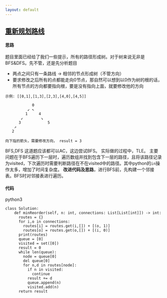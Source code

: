 ```yaml
---
layout: default
---
```


## [重新规划路线](https://leetcode-cn.com/problems/reorder-routes-to-make-all-paths-lead-to-the-city-zero/)

#### 思路
题目里面已经给了我们一些提示，所有的路径形成树。对于树来说无非是BFS&DFS。先不管，还是先分析题目
* 两点之间只有一条路线  &rarr; 相邻的节点形成树（不管方向）
* 要求修改之后所有的点都能走向0节点，那自然可以想到以0作为树的根的话，所有节点的方向都要指向根，要是没有指向上面，就要修改他的方向
```
示例: [[0,1],[1,3],[2,3],[4,0],[4,5]]

            0
          ↙ ↖
         1     4  
       ↙        ↘
      3            5 
    ↗
   2    

向下指的箭头，需要修改方向， result = 3
```
BFS,DFS 这道题应该都可以AC，这边尝试BFS。
实际做的过程中，TLE。 
主要问题在于BFS遍历下一层时，遍历数组并找到包含下一层的路径，且将该路径记录为visited，下次遍历时需要判断路径在不在visited中的路径。其中python的`in`操作太多，增加了时间复杂度。
**改进代码及思路**，进行BFS前，先构建一个邻接表。BFS时对邻接表进行遍历。
#### 代码
python3
```
class Solution:
    def minReorder(self, n: int, connections: List[List[int]]) -> int:
      routes = {}
      for i,o in connections:
        routes[i] = routes.get(i,[]) + [(o, 1)]
        routes[o] = routes.get(o,[]) + [(i, 0)]
      print(routes)
      queue = [0]
      visited = set([0])
      result = 0
      while len(queue):
        node = queue[0]
        del queue[0]
        for n,d in routes[node]:
          if n in visited:
            continue
          result += d
          queue.append(n)
          visited.add(n)
      return result
```
